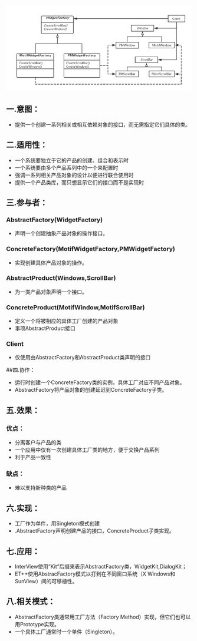 
![](https://raw.githubusercontent.com/cheng668/image/master/%E6%8A%BD%E8%B1%A1%E5%B7%A5%E5%8E%82%E6%A8%A1%E5%BC%8F.png)

## 一.意图：

* 提供一个创建一系列相关或相互依赖对象的接口，而无需指定它们具体的类。

## 二.适用性：

* 一个系统要独立于它的产品的创建、组合和表示时
* 一个系统要由多个产品系列中的一个来配置时
* 强调一系列相关产品对象的设计以便进行联合使用时
* 提供一个产品类库，而只想显示它们的接口而不是实现时

## 三.参与者：

### AbstractFactory(WidgetFactory)
* 声明一个创建抽象产品对象的操作接口。
### ConcreteFactory(MotifWidgetFactory,PMWidgetFactory)
* 实现创建具体产品对象的操作。
### AbstractProduct(Windows,ScrollBar)
* 为一类产品对象声明一个接口。
### ConcreteProduct(MotifWindow,MotifScrollBar)
* 定义一个将被相应的具体工厂创建的产品对象
* 事项AbstractProduct接口
### Client
* 仅使用由AbstractFactory和AbstractProduct类声明的接口

##四.协作：

* 运行时创建一个ConcreteFactory类的实例，具体工厂对应不同产品对象。
* AbstractFactory将产品对象的创建延迟到ConcreteFactory子类。

## 五.效果：

### 优点：
* 分离客户与产品的类
* 一个应用中仅有一次创建具体工厂类的地方，便于交换产品系列
* 利于产品一致性
### 缺点：
* 难以支持新种类的产品

## 六.实现：

* 工厂作为单件，用Singleton模式创建
* .AbstractFactory声明创建产品的接口，ConcreteProduct子类实现。

## 七.应用：

* InterView使用“Kit”后缀来表示AbstractFactory类，WidgetKit,DialogKit；
* ET++使用AbstracFactory模式以打到在不同窗口系统（X Windows和SunView）间的可移植性。

## 八.相关模式：

* AbstractFactory类通常用工厂方法（Factory Method）实现，但它们也可以用Prototype实现。
* 一个具体工厂通常时一个单件（Singleton）。
